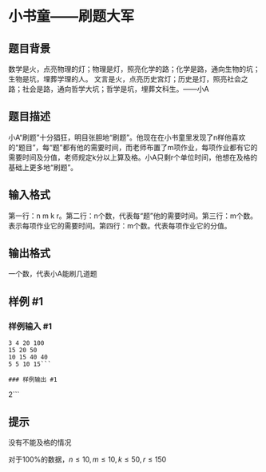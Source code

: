 # 小书童——刷题大军

## 题目背景

数学是火，点亮物理的灯；物理是灯，照亮化学的路；化学是路，通向生物的坑；生物是坑，埋葬学理的人。  文言是火，点亮历史宫灯；历史是灯，照亮社会之路；社会是路，通向哲学大坑；哲学是坑，埋葬文科生。——小A


## 题目描述

小A“刷题”十分猖狂，明目张胆地“刷题”。他现在在小书童里发现了n样他喜欢的“题目”，每“题”都有他的需要时间，而老师布置了m项作业，每项作业都有它的需要时间及分值，老师规定k分以上算及格。小A只剩r个单位时间，他想在及格的基础上更多地“刷题”。


## 输入格式

第一行：n m k r。第二行：n个数，代表每“题”他的需要时间。第三行：m个数。表示每项作业它的需要时间。第四行：m个数。代表每项作业它的分值。


## 输出格式

一个数，代表小A能刷几道题


## 样例 #1

### 样例输入 #1
```
3 4 20 100
15 20 50
10 15 40 40
5 5 10 15```

### 样例输出 #1

```
2```

## 提示

没有不能及格的情况

对于100%的数据，$n\le 10,m\le 10,k\le 50,r\le 150$

